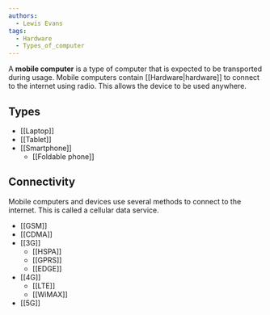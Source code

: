 ```yaml
---
authors:
  - Lewis Evans
tags:
  - Hardware
  - Types_of_computer
---
```

A **mobile computer** is a type of computer that is expected to be transported during usage. Mobile computers contain [[Hardware|hardware]] to connect to the internet using radio. This allows the device to be used anywhere.

## Types
- [[Laptop]]
- [[Tablet]]
- [[Smartphone]]
	- [[Foldable phone]]

## Connectivity
Mobile computers and devices use several methods to connect to the internet. This is called a cellular data service.
- [[GSM]]
- [[CDMA]]
- [[3G]]
  - [[HSPA]]
  - [[GPRS]]
  - [[EDGE]]
- [[4G]]
  - [[LTE]]
  - [[WiMAX]]
- [[5G]]